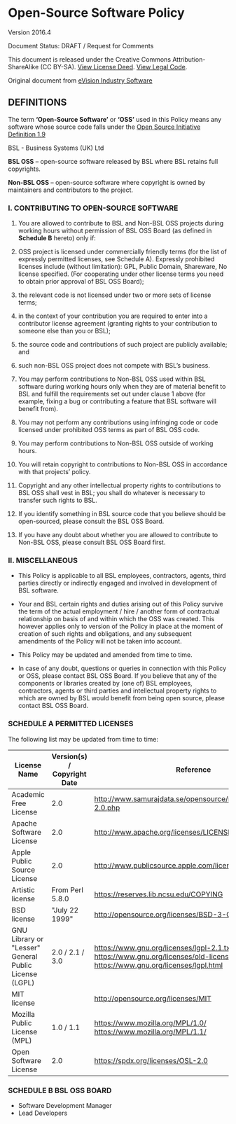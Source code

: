 # Open-Source Software Policy #

Version 2016.4

Document Status: DRAFT / Request for Comments

This document is released under the Creative Commons Attribution-ShareAlike (CC BY-SA). [View License Deed][1]. [View Legal Code][2].

Original document from [eVision Industry Software](https://github.com/eVisionSoftware/OpenSourcePolicy/blob/master/OSS-Policy.md)

## DEFINITIONS ##

The term **‘Open-Source Software’** or **‘OSS’** used in this Policy means any software whose source code falls under the [Open Source Initiative Definition 1.9][0]

BSL - Business Systems (UK) Ltd

**BSL OSS** – open-source software released by BSL where BSL retains full copyrights. 

**Non-BSL OSS** – open-source software where copyright is owned by maintainers and contributors to the project.

### I. CONTRIBUTING TO OPEN-SOURCE SOFTWARE
1. You are allowed to contribute to BSL and Non-BSL OSS projects during working hours without permission of BSL OSS Board (as defined in **Schedule B** hereto) only if:

  1. OSS project is licensed under commercially friendly terms (for the list of expressly permitted licenses, see Schedule A). Expressly prohibited licenses include (without limitation): GPL, Public Domain, Shareware, No license specified. (For cooperating under other license terms you need to obtain prior approval of BSL OSS Board);

  2. the relevant code is not licensed under two or more sets of license terms;

  3. in the context of your contribution you are required to enter into a contributor license agreement (granting rights to your contribution to someone else than you or BSL);

  4. the source code and contributions of such project are publicly available; and

  5. such non-BSL OSS project does not compete with BSL’s business.

2. You may perform contributions to Non-BSL OSS used within BSL software during working hours only when they are of material benefit to BSL and fulfill the requirements set out under clause 1 above (for example, fixing a bug or contributing a feature that BSL software will benefit from).

3. You may not perform any contributions using infringing code or code licensed under prohibited OSS terms as part of BSL OSS code.

4. You may perform contributions to Non-BSL OSS outside of working hours.

5. You will retain copyright to contributions to Non-BSL OSS in accordance with that projects’ policy.

6. Copyright and any other intellectual property rights to contributions to BSL OSS shall vest in BSL; you shall do whatever is necessary to transfer such rights to BSL.

7. If you identify something in BSL source code that you believe should be open-sourced, please consult the BSL OSS Board.

8. If you have any doubt about whether you are allowed to contribute to Non-BSL OSS, please consult BSL OSS Board first.

### II. MISCELLANEOUS

- This Policy is applicable to all BSL employees, contractors, agents, third parties directly or indirectly engaged and involved in development of BSL
software.

- Your and BSL certain rights and duties arising out of this Policy survive the term of the actual employment / hire / another form of contractual relationship on basis of and within which the OSS was created. This however applies only to version of the Policy in place at the moment of creation of such rights and obligations, and any subsequent amendments of the Policy will not be taken into account.

- This Policy may be updated and amended from time to time.

- In case of any doubt, questions or queries in connection with this Policy or OSS, please contact BSL OSS Board. If you believe that any of the components or libraries created by (one of) BSL employees, contractors, agents or third parties and intellectual property rights to which are owned by BSL would benefit from being open source, please contact BSL OSS Board.

### SCHEDULE A PERMITTED LICENSES

The following list may be updated from time to time:

| License Name | Version(s) / Copyright Date | Reference |
| --- | --- | --- |
| Academic Free License | 2.0 | http://www.samurajdata.se/opensource/mirror/licenses/afl-2.0.php |
| Apache Software License | 2.0 | http://www.apache.org/licenses/LICENSE-2.0.html |
| Apple Public Source License | 2.0 | http://www.publicsource.apple.com/license/apsl/ |
| Artistic license | From Perl 5.8.0 | https://reserves.lib.ncsu.edu/COPYING |
| BSD license | "July 22 1999" | http://opensource.org/licenses/BSD-3-Clause |
| GNU Library or "Lesser" General Public License (LGPL) | 2.0 / 2.1 / 3.0 | https://www.gnu.org/licenses/lgpl-2.1.txt https://www.gnu.org/licenses/old-licenses/lgpl-2.0.html https://www.gnu.org/licenses/lgpl.html |
| MIT license |  | http://opensource.org/licenses/MIT |
| Mozilla Public License (MPL) | 1.0 / 1.1 | https://www.mozilla.org/MPL/1.0/ https://www.mozilla.org/MPL/1.1/ |
| Open Software License | 2.0 | https://spdx.org/licenses/OSL-2.0 |

### SCHEDULE B BSL OSS BOARD

- Software Development Manager
- Lead Developers

 [0]: http://opensource.org/docs/definition.php
 [1]: https://creativecommons.org/licenses/by-sa/4.0/
 [2]: https://creativecommons.org/licenses/by-sa/4.0/legalcode
